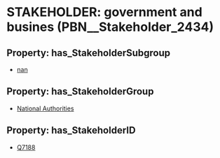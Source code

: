 # STAKEHOLDER: __government and busines__ (PBN__Stakeholder_2434)

## Property: has_StakeholderSubgroup

* [nan](PBN__StakeholderSubgroup_7)

## Property: has_StakeholderGroup

* [National Authorities](PBN__StakeholderGroup_7)

## Property: has_StakeholderID

* [Q7188](Q7188)


